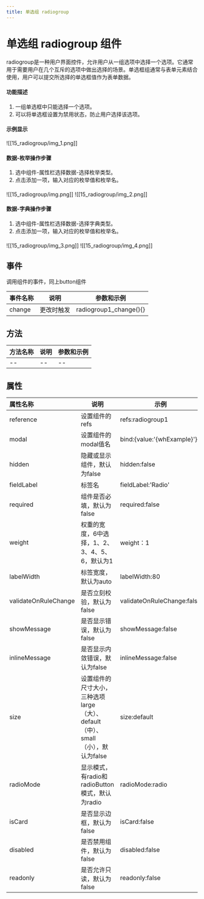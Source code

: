```yaml
---
title: 单选组 radiogroup
---
```


# 单选组 radiogroup 组件
radiogroup是一种用户界面控件，允许用户从一组选项中选择一个选项。它通常用于需要用户在几个互斥的选项中做出选择的场景。单选框组通常与表单元素结合使用，用户可以提交所选择的单选框值作为表单数据。
#### 功能描述
1. 一组单选框中只能选择一个选项。
2. 可以将单选框设置为禁用状态，防止用户选择该选项。
#### 示例显示
![[15_radiogroup/img_1.png]]
#### 数据-枚举操作步骤
1. 选中组件-属性栏选择数据-选择枚举类型。
2. 点击添加一项，输入对应的枚举值和枚举名。
####
![[15_radiogroup/img.png]]
![[15_radiogroup/img_2.png]]
#### 数据-字典操作步骤
1. 选中组件-属性栏选择数据-选择字典类型。
2. 点击添加一项，输入对应的枚举值和枚举名。
####
![[15_radiogroup/img_3.png]]
![[15_radiogroup/img_4.png]]
## 事件
调用组件的事件，同上button组件

| 事件名称 | 说明      | 参数和示例                                |
|:-----|---------|--------------------------------------|
| change   | 更改时触发     | radiogroup1_change(){}    |

## 方法

| 方法名称 | 说明  | 参数和示例 |
|:-----|-----|-------|
| --   | --  | --    |

## 属性

| 属性名称                  | 说明                                                  | 示例                    |
|:----------------------|-----------------------------------------------------|-----------------------|
| reference             | 设置组件的refs                                           | refs:radiogroup1      |
| modal                 | 设置组件的modal值名                                        | bind:{value:'{whExample}'} |
| hidden                | 隐藏或显示组件，默认为false                                    | hidden:false          |
| fieldLabel            | 标签名                                                 | fieldLabel:'Radio'    |
| required              | 组件是否必填，默认为false                                     | required:false        |
| weight                | 权重的宽度，6中选择，1、2、3、4、5、6，默认为1                         | weight：1              |
| labelWidth            | 标签宽度，默认为auto                                        | labelWidth:80         |
| validateOnRuleChange  | 是否立刻校验，默认为false                                     | validateOnRuleChange:false |
| showMessage           | 是否显示错误，默认为false                                     | showMessage:false     |
| inlineMessage         | 是否显示内敛错误，默认为false                                   | inlineMessage:false   |
| size                  | 设置组件的尺寸大小，三种选项large（大）、default（中）、small（小），默认为false | size:default   |
| radioMode             | 显示模式，有radio和radioButton模式，默认为radio                  | radioMode:radio       |
| isCard                | 是否显示边框，默认为false                                     | isCard:false          |
| disabled              | 是否禁用组件，默认为false                                     | disabled:false        |
| readonly              | 是否允许只读，默认为false                                     | readonly:false        |